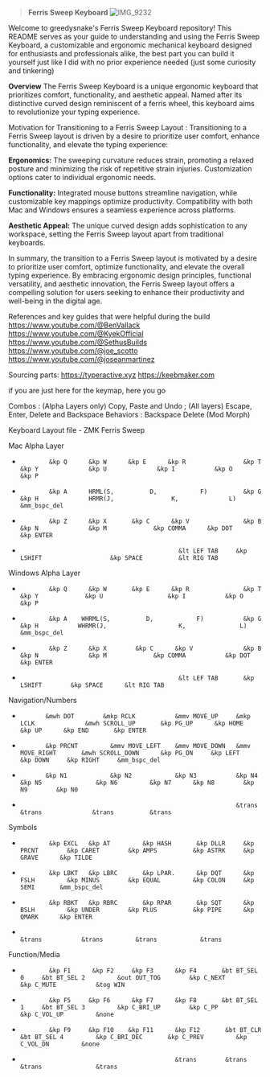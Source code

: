 > **Ferris Sweep Keyboard**
![IMG_9232](https://github.com/greedysnakeDRV/zmk-configV2/assets/161101617/ae871a76-006a-4d10-94b6-84b6902707ed)


Welcome to greedysnake's Ferris Sweep Keyboard repository! This README serves as your guide to understanding and using the Ferris Sweep Keyboard, a customizable and ergonomic mechanical keyboard designed for enthusiasts and professionals alike, the best part you can build it yourself just like I did with no prior experience needed (just some curiosity and tinkering)

**Overview**
The Ferris Sweep Keyboard is a unique ergonomic keyboard that prioritizes comfort, functionality, and aesthetic appeal. Named after its distinctive curved design reminiscent of a ferris wheel, this keyboard aims to revolutionize your typing experience.

Motivation for Transitioning to a Ferris Sweep Layout : Transitioning to a Ferris Sweep layout is driven by a desire to prioritize user comfort, enhance functionality, and elevate the typing experience:
    
**Ergonomics:** The sweeping curvature reduces strain, promoting a relaxed posture and minimizing the risk of repetitive strain injuries. Customization options cater to individual ergonomic needs.
    
**Functionality:** Integrated mouse buttons streamline navigation, while customizable key mappings optimize productivity. Compatibility with both Mac and Windows ensures a seamless experience across platforms.
    
**Aesthetic Appeal:** The unique curved design adds sophistication to any workspace, setting the Ferris Sweep layout apart from traditional keyboards.

In summary, the transition to a Ferris Sweep layout is motivated by a desire to prioritize user comfort, optimize functionality, and elevate the overall typing experience. By embracing ergonomic design principles, functional versatility, and aesthetic innovation, the Ferris Sweep layout offers a compelling solution for users seeking to enhance their productivity and well-being in the digital age.

References and key guides that were helpful during the build
https://www.youtube.com/@BenVallack
https://www.youtube.com/@KyekOfficial
https://www.youtube.com/@SethusBuilds
https://www.youtube.com/@joe_scotto
https://www.youtube.com/@joseanmartinez

Sourcing parts:
https://typeractive.xyz
https://keebmaker.com

if you are just here for the keymap, here you go


Combos : (Alpha Layers only) Copy, Paste and Undo ; (All layers) Escape, Enter, Delete and Backspace 
Behaviors : Backspace Delete (Mod Morph)

Keyboard Layout file  - ZMK Ferris Sweep

Mac Alpha Layer
* 	          &kp Q      &kp W      &kp E      &kp R                &kp T                      &kp Y              &kp U              &kp I           &kp O       &kp P
*             &kp A      HRML(S,          D,            F)          &kp G                      &kp H              HRMR(J,                K,              L)      &mm_bspc_del
*             &kp Z      &kp X       &kp C      &kp V               &kp B                      &kp N              &kp M             &kp COMMA      &kp DOT       &kp ENTER
*                                                 &lt LEF TAB     &kp LSHIFT                   &kp SPACE          &lt RIG TAB
    


Windows Alpha Layer
*             &kp Q      &kp W       &kp E      &kp R               &kp T                  &kp Y             &kp U                  &kp I           &kp O          &kp P
*             &kp A    WHRML(S,          D,            F)           &kp G                  &kp H           WHRMR(J,                    K,               L)         &mm_bspc_del
*             &kp Z      &kp X        &kp C      &kp V              &kp B                  &kp N              &kp M             &kp COMMA           &kp DOT        &kp ENTER
*                                                 &lt LEF TAB       &kp LSHIFT        &kp SPACE      &lt RIG TAB


Navigation/Numbers
*            &mwh DOT        &mkp RCLK           &mmv MOVE_UP     &mkp LCLK              &mwh SCROLL_UP       &kp PG_UP      &kp HOME     &kp UP      &kp END       &kp ENTER
*            &kp PRCNT         &mmv MOVE_LEFT    &mmv MOVE_DOWN   &mmv MOVE_RIGHT       &mwh SCROLL_DOWN      &kp PG_DN     &kp LEFT     &kp DOWN     &kp RIGHT     &mm_bspc_del    
*            &kp N1            &kp N2            &kp N3           &kp N4                &kp N5               &kp N6         &kp N7      &kp N8        &kp N9        &kp N0   
*                                                                 &trans                &trans              &trans          &trans

        
Symbols
*             &kp EXCL   &kp AT         &kp HASH       &kp DLLR     &kp PRCNT        &kp CARET        &kp AMPS          &kp ASTRK     &kp GRAVE      &kp TILDE
*             &kp LBKT   &kp LBRC       &kp LPAR.      &kp DQT      &kp FSLH         &kp MINUS        &kp EQUAL         &kp COLON     &kp SEMI       &mm_bspc_del
*             &kp RBKT   &kp RBRC       &kp RPAR       &kp SQT      &kp BSLH         &kp UNDER        &kp PLUS          &kp PIPE      &kp QMARK      &kp ENTER
*                                                                     &trans           &trans         &trans            &trans
    


Function/Media
*             &kp F1      &kp F2     &kp F3      &kp F4       &bt BT_SEL 0     &bt BT_SEL 2         &out OUT_TOG        &kp C_NEXT         &kp C_MUTE           &tog WIN
*             &kp F5     &kp F6      &kp F7      &kp F8       &bt BT_SEL 1     &bt BT_SEL 3         &kp C_BRI_UP        &kp C_PP           &kp C_VOL_UP         &none
*             &kp F9     &kp F10    &kp F11      &kp F12       &bt BT_CLR      &bt BT_SEL 4         &kp C_BRI_DEC       &kp C_PREV         &kp C_VOL_DN         &none
*                                                &trans        &trans          &trans               &trans
